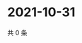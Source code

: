 # 2021-10-31

共 0 条

<!-- BEGIN WEIBO -->
<!-- 最后更新时间 Sun Oct 31 2021 01:08:40 GMT+0800 (China Standard Time) -->

<!-- END WEIBO -->
